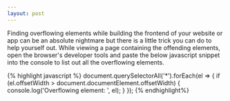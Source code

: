 ```yaml
---
layout: post
---
```


Finding overflowing elements while building the frontend of your website or app can be an absolute nightmare but there is a little trick you can do to help yourself out. While viewing a page containing the offending elements, open the browser's developer tools and paste the below javascript snippet into the console to list out all the overflowing elements.

{% highlight javascript %}
document.querySelectorAll('\*').forEach(el => {
  if (el.offsetWidth > document.documentElement.offsetWidth) {
    console.log('Overflowing element: ', el);
  }
});
{% endhighlight%}


